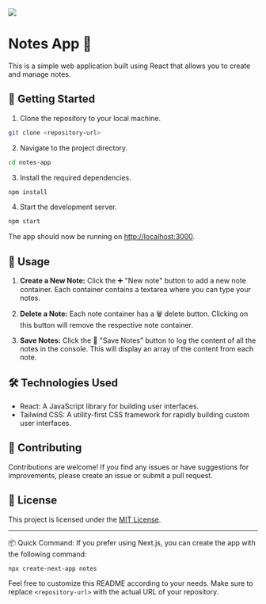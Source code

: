 <img src="https://i.postimg.cc/Hn8Z7tGc/Screenshot-2023-08-08-204846.png">

# Notes App 📝

This is a simple web application built using React that allows you to create and manage notes.

## 🚀 Getting Started

1. Clone the repository to your local machine.

```bash
git clone <repository-url>
```

2. Navigate to the project directory.

```bash
cd notes-app
```

3. Install the required dependencies.

```bash
npm install
```

4. Start the development server.

```bash
npm start
```

The app should now be running on [http://localhost:3000](http://localhost:3000).

## 📝 Usage

1. **Create a New Note:** Click the ➕ "New note" button to add a new note container. Each container contains a textarea where you can type your notes.

2. **Delete a Note:** Each note container has a 🗑️ delete button. Clicking on this button will remove the respective note container.

3. **Save Notes:** Click the 💾 "Save Notes" button to log the content of all the notes in the console. This will display an array of the content from each note.

## 🛠️ Technologies Used

- React: A JavaScript library for building user interfaces.
- Tailwind CSS: A utility-first CSS framework for rapidly building custom user interfaces.

## 🤝 Contributing

Contributions are welcome! If you find any issues or have suggestions for improvements, please create an issue or submit a pull request.

## 📄 License

This project is licensed under the [MIT License](LICENSE).

---

📦 Quick Command: If you prefer using Next.js, you can create the app with the following command:

```bash
npx create-next-app notes
```

Feel free to customize this README according to your needs. Make sure to replace `<repository-url>` with the actual URL of your repository.
